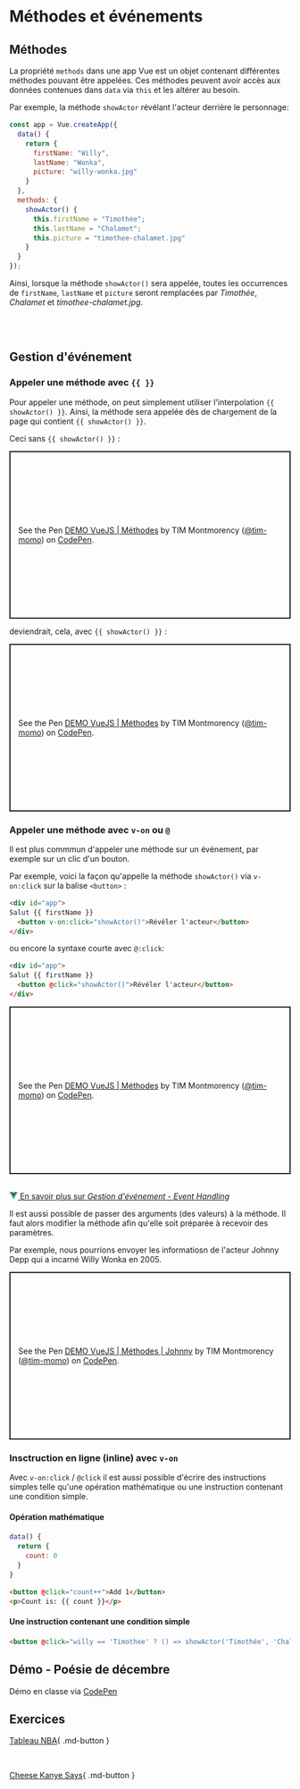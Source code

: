 # Méthodes et événements

## Méthodes

La propriété `methods` dans une app Vue est un objet contenant différentes méthodes pouvant être appelées. Ces méthodes peuvent avoir accès aux données contenues dans `data` via `this` et les altérer au besoin.

Par exemple, la méthode `showActor` révélant l'acteur derrière le personnage:

```js
const app = Vue.createApp({
  data() {
    return {
      firstName: "Willy",
      lastName: "Wonka",
      picture: "willy-wonka.jpg"
    }
  },
  methods: {
    showActor() {
      this.firstName = "Timothée";
      this.lastName = "Chalamet";
      this.picture = "timothee-chalamet.jpg"
    }
  }
});
```


Ainsi, lorsque la méthode `showActor()` sera appelée, toutes les occurrences de `firstName`, `lastName` et `picture` seront remplacées par *Timothée*, *Chalamet* et *timothee-chalamet.jpg*.


<br><br>

## Gestion d'événement

### Appeler une méthode avec `{{ }}`

<!-- /* Ajouter de quelle façon on apelle la methode via l'interpolation source : https://www.udemy.com/course/vuejs-2-the-complete-guide/learn/lecture/21463140#overview à 3:46 */ -->


Pour appeler une méthode, on peut simplement utiliser l'interpolation `{{ showActor() }}`. Ainsi, la méthode sera appelée dès de chargement de la page qui contient `{{ showActor() }}`.

Ceci sans `{{ showActor() }}` :

<p class="codepen" data-height="300" data-theme-id="light" data-default-tab="html,result" data-slug-hash="azvradL" data-pen-title="DEMO VueJS | Méthodes" data-user="tim-momo" style="height: 300px; box-sizing: border-box; display: flex; align-items: center; justify-content: center; border: 2px solid; margin: 1em 0; padding: 1em;">
  <span>See the Pen <a href="https://codepen.io/tim-momo/pen/azvradL">
  DEMO VueJS | Méthodes</a> by TIM Montmorency (<a href="https://codepen.io/tim-momo">@tim-momo</a>)
  on <a href="https://codepen.io">CodePen</a>.</span>
</p>

deviendrait, cela, avec `{{ showActor() }}` :

<p class="codepen" data-height="300" data-theme-id="light" data-default-tab="html,result" data-slug-hash="raOgZxy" data-pen-title="DEMO VueJS | Méthodes" data-user="tim-momo" style="height: 300px; box-sizing: border-box; display: flex; align-items: center; justify-content: center; border: 2px solid; margin: 1em 0; padding: 1em;">
  <span>See the Pen <a href="https://codepen.io/tim-momo/pen/raOgZxy">
  DEMO VueJS | Méthodes</a> by TIM Montmorency (<a href="https://codepen.io/tim-momo">@tim-momo</a>)
  on <a href="https://codepen.io">CodePen</a>.</span>
</p>


### Appeler une méthode avec `v-on` ou `@`

Il est plus commmun d'appeler une méthode sur un événement, par exemple sur un clic d'un bouton.

Par exemple, voici la façon qu'appelle la méthode `showActor()` via `v-on:click` sur la balise `<button>` :

```html
<div id="app">
Salut {{ firstName }}
  <button v-on:click="showActor()">Révéler l'acteur</button>
</div>
```

ou encore la syntaxe courte avec `@:click`:

```html
<div id="app">
Salut {{ firstName }}
  <button @click="showActor()">Révéler l'acteur</button>
</div>
```

<p class="codepen" data-height="520" data-theme-id="light" data-default-tab="html,result" data-slug-hash="mdaNxGW" data-pen-title="DEMO VueJS | Méthodes" data-user="tim-momo" style="height: 300px; box-sizing: border-box; display: flex; align-items: center; justify-content: center; border: 2px solid; margin: 1em 0; padding: 1em;">
  <span>See the Pen <a href="https://codepen.io/tim-momo/pen/mdaNxGW">
  DEMO VueJS | Méthodes</a> by TIM Montmorency (<a href="https://codepen.io/tim-momo">@tim-momo</a>)
  on <a href="https://codepen.io">CodePen</a>.</span>
</p>
<script async src="https://public.codepenassets.com/embed/index.js"></script>

<br>
<a href="https://fr.vuejs.org/guide/essentials/event-handling" class="md-button "><img src="./assets/logo-vue.svg" style="width: 15px; height: auto;"> En savoir plus sur <em>Gestion d'événement - Event Handling</em></a>
<br>

Il est aussi possible de passer des arguments (des valeurs) à la méthode. Il faut alors modifier la méthode afin qu'elle soit préparée à recevoir des paramètres. 

Par exemple, nous pourrions envoyer les informatiosn de l'acteur Johnny Depp qui a incarné Willy Wonka en 2005.

<p class="codepen" data-height="300" data-theme-id="light" data-default-tab="html,result" data-slug-hash="JoYqaEp" data-pen-title="DEMO VueJS | Méthodes | Johnny" data-user="tim-momo" style="height: 300px; box-sizing: border-box; display: flex; align-items: center; justify-content: center; border: 2px solid; margin: 1em 0; padding: 1em;">
  <span>See the Pen <a href="https://codepen.io/tim-momo/pen/JoYqaEp">
  DEMO VueJS | Méthodes | Johnny</a> by TIM Montmorency (<a href="https://codepen.io/tim-momo">@tim-momo</a>)
  on <a href="https://codepen.io">CodePen</a>.</span>
</p>



### Insctruction en ligne (inline) avec `v-on`

Avec `v-on:click` / `@click` il est aussi possible d'écrire des instructions simples telle qu'une opération mathématique ou une instruction contenant une condition simple.

#### Opération mathématique

```js title="Par exemple si on a une donnée count:"
data() {
  return {
    count: 0
  }
}
```

```html title="On pourrait l'incrémenter ++ directement dans le template HTML:"
<button @click="count++">Add 1</button>
<p>Count is: {{ count }}</p>
```

#### Une instruction contenant une condition simple

```html
<button @click="willy == 'Timothee' ? () => showActor('Timothée', 'Chalamet', 'https://assets.codepen.io/9367036/timothee-chalamet.jpg') : () => showActor('Johnny', 'Depp', 'https://assets.codepen.io/9367036/johnny-depp2.jpg')">Clique moi</button>
```


<!--
Event handling 
Ssi on veut récupérer les infos de l'événements en cours, par exemple le contenu d'un input event.target.value, il faut passer l'événement en argument.

https://www.udemy.com/course/vuejs-2-the-complete-guide/learn/lecture/21463170#overview à 2:40 
  v-on:input="setName" et on passe event en paramètre et ensuite event.target.value ou v-on:input="setName($event, "autre-parametre")"
  
Note à propos des inputs... On va parler de v-model (pour les inputs) seulement lorsqu'on parle de two-ways binding https://www.udemy.com/course/vuejs-2-the-complete-guide/learn/lecture/21463180#overview  
-->




## Démo - Poésie de décembre

Démo en classe via <a href="https://codepen.io/tim-momo/pen/MWNMQmq">CodePen</a>
<!--
VIDE : https://codepen.io/tim-momo/pen/MWNMQmq
COMPLET https://codepen.io/tim-momo/pen/qBezxBw
-->


## Exercices


[Tableau NBA](https://tim-montmorency.com/timdoc/582-518MO/exercices/vue-tableau-nba/){ .md-button }

<br>

[Cheese Kanye Says](https://tim-montmorency.com/timdoc/582-518MO/exercices/vue-cheese-kanye-says/){ .md-button }




